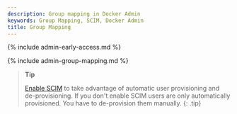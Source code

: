 ```yaml
---
description: Group mapping in Docker Admin
keywords: Group Mapping, SCIM, Docker Admin
title: Group Mapping
---
```


{% include admin-early-access.md %}

{% include admin-group-mapping.md %}

>**Tip**
>
> [Enable SCIM](scim.md) to take advantage of automatic user provisioning and de-provisioning. If you don't enable SCIM users are only automatically provisioned. You have to de-provision them manually.
{: .tip}
